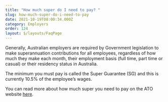 ```yaml
---
title: "How much super do I need to pay? "
slug: how-much-super-do-i-need-to-pay
date: 2021-10-19T08:00:34.000Z
category: Employers
order: 124
layout: $/layouts/FaqPage
---
```

Generally, Australian employers are required by Government legislation to make superannuation contributions for all employees, regardless of how much they make each month, their employment basis (full time, part time or casual) or their residency status in Australia.

The minimum you must pay is called the Super Guarantee (SG) and this is currently 10.5% of the employee’s wages. 

You can read more about how much super you need to pay on the ATO website [here](https://www.ato.gov.au/Business/Super-for-employers/Paying-super-contributions/How-much-super-to-pay/).